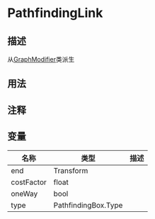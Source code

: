# PathfindingLink
## 描述
从[GraphModifier](./GraphModifier.md)类派生
## 用法

## 注释

## 变量
| 名称 | 类型 | 描述 |
| ----------- | ----------- | ----------- |
| end | Transform |  |  
| costFactor  | float |  |  
| oneWay  | bool |  |  
| type | PathfindingBox.Type |  |  

